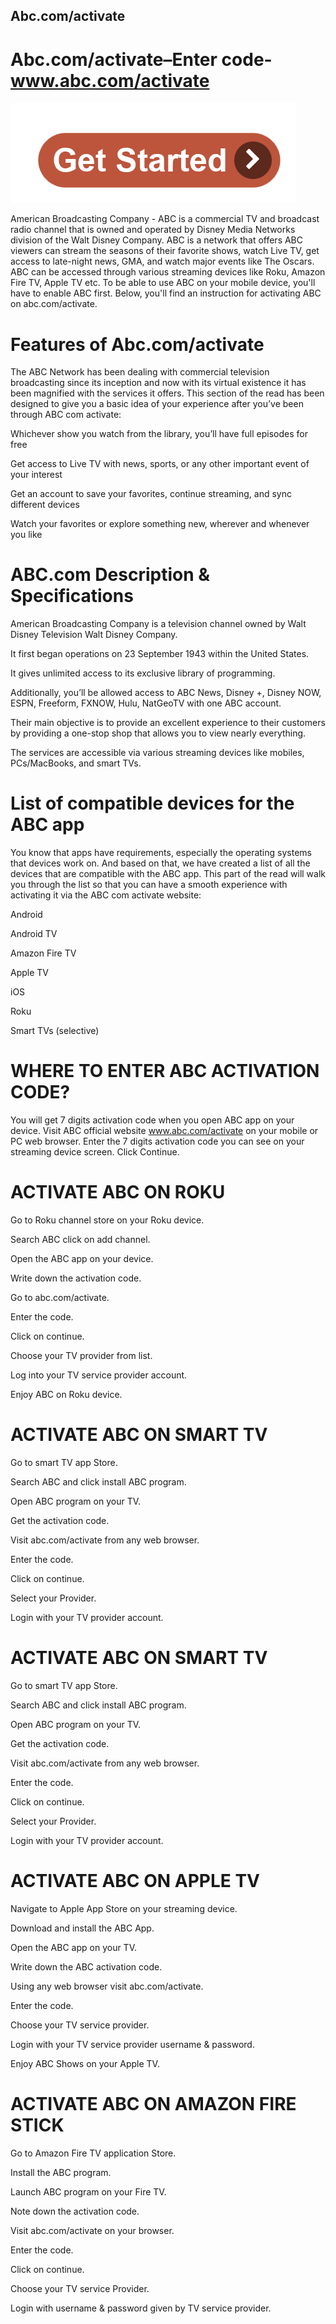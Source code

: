 ## Abc.com/activate
# Abc.com/activate–Enter code- www.abc.com/activate
[![Abc.com/activate](get-start.png)](https://sites.google.com/view/activatetvfubo/activate)

American Broadcasting Company - ABC is a commercial TV and broadcast radio channel that is owned and operated by Disney Media Networks division of the Walt Disney Company. ABC is a network that offers ABC viewers can stream the seasons of their favorite shows, watch Live TV, get access to late-night news, GMA, and watch major events like The Oscars. ABC can be accessed through various streaming devices like Roku, Amazon Fire TV, Apple TV etc. To be able to use ABC on your mobile device, you'll have to enable ABC first. Below, you'll find an instruction for activating ABC on abc.com/activate.

# Features of Abc.com/activate
The ABC Network has been dealing with commercial television broadcasting since its inception and now with its virtual existence it has been magnified with the services it offers. This section of the read has been designed to give you a basic idea of your experience after you’ve been through ABC com activate:

Whichever show you watch from the library, you’ll have full episodes for free

Get access to Live TV with news, sports, or any other important event of your interest

Get an account to save your favorites, continue streaming, and sync different devices

Watch your favorites or explore something new, wherever and whenever you like

# ABC.com Description & Specifications
American Broadcasting Company is a television channel owned by Walt Disney Television Walt Disney Company.

It first began operations on 23 September 1943 within the United States.

It gives unlimited access to its exclusive library of programming.

Additionally, you’ll be allowed access to ABC News, Disney +, Disney NOW, ESPN, Freeform, FXNOW, Hulu, NatGeoTV with one ABC account.

Their main objective is to provide an excellent experience to their customers by providing a one-stop shop that allows you to view nearly everything.

The services are accessible via various streaming devices like mobiles, PCs/MacBooks, and smart TVs.

# List of compatible devices for the ABC app
You know that apps have requirements, especially the operating systems that devices work on. And based on that, we have created a list of all the devices that are compatible with the ABC app. This part of the read will walk you through the list so that you can have a smooth experience with activating it via the ABC com activate website:

Android

Android TV

Amazon Fire TV

Apple TV

iOS

Roku

Smart TVs (selective)

# WHERE TO ENTER ABC ACTIVATION CODE?
You will get 7 digits activation code when you open ABC app on your device. Visit ABC official website www.abc.com/activate on your mobile or PC web browser. Enter the 7 digits activation code you can see on your streaming device screen. Click Continue.


# ACTIVATE ABC ON ROKU
Go to Roku channel store on your Roku device.

Search ABC click on add channel.

Open the ABC app on your device.

Write down the activation code.

Go to abc.com/activate.

Enter the code.

Click on continue.

Choose your TV provider from list.

Log into your TV service provider account.

Enjoy ABC on Roku device.

# ACTIVATE ABC ON SMART TV
Go to smart TV app Store.

Search ABC and click install ABC program.

Open ABC program on your TV.

Get the activation code.

Visit abc.com/activate from any web browser.

Enter the code.

Click on continue.

Select your Provider.

Login with your TV provider account.

# ACTIVATE ABC ON SMART TV
Go to smart TV app Store.

Search ABC and click install ABC program.

Open ABC program on your TV.

Get the activation code.

Visit abc.com/activate from any web browser.

Enter the code.

Click on continue.

Select your Provider.

Login with your TV provider account.

# ACTIVATE ABC ON APPLE TV
Navigate to Apple App Store on your streaming device.

Download and install the ABC App.

Open the ABC app on your TV.

Write down the ABC activation code.

Using any web browser visit abc.com/activate.

Enter the code.

Choose your TV service provider.

Login with your TV service provider username & password.

Enjoy ABC Shows on your Apple TV.



# ACTIVATE ABC ON AMAZON FIRE STICK
Go to Amazon Fire TV application Store.

Install the ABC program.

Launch ABC program on your Fire TV.

Note down the activation code.

Visit abc.com/activate on your browser.

Enter the code.

Click on continue.

Choose your TV service Provider.

Login with username & password given by TV service provider.
